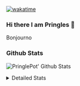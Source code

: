 [![wakatime](https://wakatime.com/badge/user/abd317df-612e-44b4-8787-15db7b574b2f.svg)](https://wakatime.com/@abd317df-612e-44b4-8787-15db7b574b2f)
### Hi there I am Pringles 👋

Bonjourno

### Github Stats
![PringlePot' Github Stats](https://github-readme-stats.vercel.app/api?username=PringlePot&show_icons=true&theme=dark&count_private=true)

<details>
  <summary>Detailed Stats</summary>
    
<!--START_SECTION:waka-->
![Code Time](http://img.shields.io/badge/Code%20Time-459%20hrs%2045%20mins-blue)

![Profile Views](http://img.shields.io/badge/Profile%20Views-4-blue)

![Lines of code](https://img.shields.io/badge/From%20Hello%20World%20I%27ve%20Written-110%20Thousand%20lines%20of%20code-blue)

**🐱 My GitHub Data** 

> 🏆 284 Contributions in the Year 2022
 > 
> 📦 90.9 kB Used in GitHub's Storage 
 > 
> 🚫 Not Opted to Hire
 > 
> 📜 10 Public Repositories 
 > 
> 🔑 12 Private Repositories  
 > 
**I'm an Early 🐤** 

```text
🌞 Morning    155 commits    ████░░░░░░░░░░░░░░░░░░░░░   17.44% 
🌆 Daytime    348 commits    █████████░░░░░░░░░░░░░░░░   39.15% 
🌃 Evening    386 commits    ██████████░░░░░░░░░░░░░░░   43.42% 
🌙 Night      0 commits      ░░░░░░░░░░░░░░░░░░░░░░░░░   0.0%

```
📅 **I'm Most Productive on Sunday** 

```text
Monday       175 commits    █████░░░░░░░░░░░░░░░░░░░░   19.69% 
Tuesday      80 commits     ██░░░░░░░░░░░░░░░░░░░░░░░   9.0% 
Wednesday    97 commits     ██░░░░░░░░░░░░░░░░░░░░░░░   10.91% 
Thursday     121 commits    ███░░░░░░░░░░░░░░░░░░░░░░   13.61% 
Friday       81 commits     ██░░░░░░░░░░░░░░░░░░░░░░░   9.11% 
Saturday     145 commits    ████░░░░░░░░░░░░░░░░░░░░░   16.31% 
Sunday       190 commits    █████░░░░░░░░░░░░░░░░░░░░   21.37%

```


📊 **This Week I Spent My Time On** 

```text
⌚︎ Time Zone: Europe/Amsterdam

💬 Programming Languages: 
TypeScript               1 hr 57 mins        ██████████████████░░░░░░░   71.56% 
Go                       39 mins             ██████░░░░░░░░░░░░░░░░░░░   24.28% 
JSON                     4 mins              ░░░░░░░░░░░░░░░░░░░░░░░░░   2.69% 
CSS                      2 mins              ░░░░░░░░░░░░░░░░░░░░░░░░░   1.43% 
yarn.lock                0 secs              ░░░░░░░░░░░░░░░░░░░░░░░░░   0.03%

🔥 Editors: 
WebStorm                 2 hrs 4 mins        ███████████████████░░░░░░   75.72% 
GoLand                   39 mins             ██████░░░░░░░░░░░░░░░░░░░   24.28%

🐱‍💻 Projects: 
Frontend                 2 hrs 4 mins        ███████████████████░░░░░░   75.72% 
Backend                  39 mins             ██████░░░░░░░░░░░░░░░░░░░   24.28% 
Viewer                   0 secs              ░░░░░░░░░░░░░░░░░░░░░░░░░   0.0%

💻 Operating System: 
Windows                  2 hrs 43 mins       █████████████████████████   100.0%

```

**I Mostly Code in Java** 

```text
Java                     7 repos             ██████████░░░░░░░░░░░░░░░   41.18% 
JavaScript               2 repos             ███░░░░░░░░░░░░░░░░░░░░░░   11.76% 
TypeScript               2 repos             ███░░░░░░░░░░░░░░░░░░░░░░   11.76% 
HTML                     2 repos             ███░░░░░░░░░░░░░░░░░░░░░░   11.76% 
Python                   1 repo              █░░░░░░░░░░░░░░░░░░░░░░░░   5.88%

```


**Timeline**

![Chart not found](https://raw.githubusercontent.com/PringlePot/PringlePot/main/charts/bar_graph.png) 


 Last Updated on 21/03/2022 00:50:15 UTC
<!--END_SECTION:waka-->

</details>
